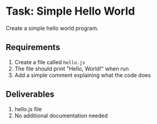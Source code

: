 # Task: Simple Hello World

Create a simple hello world program.

## Requirements
1. Create a file called `hello.js`
2. The file should print "Hello, World!" when run
3. Add a simple comment explaining what the code does

## Deliverables
1. hello.js file
2. No additional documentation needed